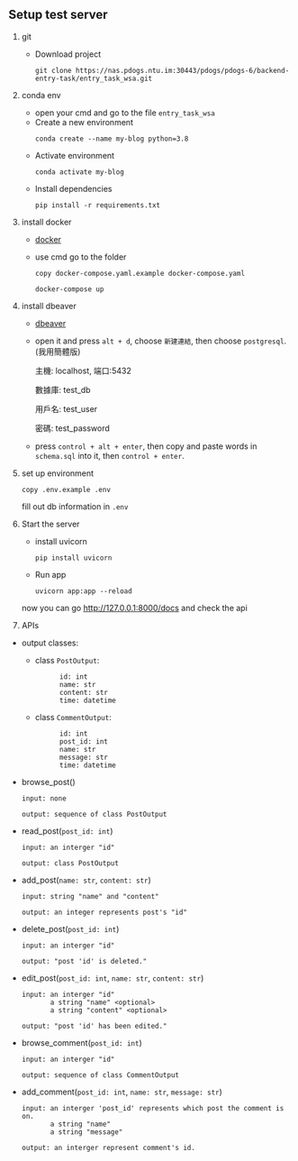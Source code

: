 ## Setup test server

1. git
    - Download project
        ```
        git clone https://nas.pdogs.ntu.im:30443/pdogs/pdogs-6/backend-entry-task/entry_task_wsa.git
        ```
2. conda env

    - open your cmd and go to the file `entry_task_wsa`
    - Create a new environment
        ```
        conda create --name my-blog python=3.8
        ```
    - Activate environment
        ```
        conda activate my-blog
        ```
    - Install dependencies
        ```
        pip install -r requirements.txt
        ```
3. install docker

    - [docker](https://www.docker.com/products/docker-desktop)
    - use cmd go to the folder
        ```
        copy docker-compose.yaml.example docker-compose.yaml
        ```
      
        ```
        docker-compose up
        ```
    
4. install dbeaver
    - [dbeaver](https://dbeaver.io/)
    - open it and press `alt + d`, choose `新建連結`, then choose `postgresql`.(我用簡體版)
      
      主機: localhost, 端口:5432
      
      數據庫: test_db 
      
      用戶名: test_user
      
      密碼:   test_password
    - press `control + alt + enter`, then copy and paste words in `schema.sql` into it, then
      `control + enter`.
5. set up environment
    ```
   copy .env.example .env
    ```
   fill out db information in `.env`
   

6. Start the server
    
    - install uvicorn
        ```
        pip install uvicorn
        ```
    - Run app
        ```
        uvicorn app:app --reload
        ```
    now you can go http://127.0.0.1:8000/docs and check the api
   
7. APIs

- output classes:
        
    - class `PostOutput`:
   
                id: int
                name: str
                content: str
                time: datetime
        
    - class `CommentOutput`:
         
                id: int
                post_id: int
                name: str
                message: str
                time: datetime

   
- browse_post()
      
      input: none
      
      output: sequence of class PostOutput
   

- read_post(`post_id: int`)
      
      input: an interger "id"
    
      output: class PostOutput

- add_post(`name: str`, `content: str`)
      
      input: string "name" and "content"
  
      output: an integer represents post's "id"
    
- delete_post(`post_id: int`)
   
      input: an interger "id"

      output: "post 'id' is deleted."

- edit_post(`post_id: int`, `name: str`, `content: str`)

      input: an interger "id" 
             a string "name" <optional>
             a string "content" <optional>

      output: "post 'id' has been edited."

- browse_comment(`post_id: int`)

      input: an interger "id"

      output: sequence of class CommentOutput

- add_comment(`post_id: int`, `name: str`, `message: str`)
   
      input: an interger 'post_id' represents which post the comment is on.
             a string "name"
             a string "message"

      output: an interger represent comment's id.